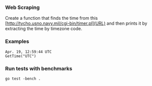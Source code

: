 ### Web Scraping

Create a function that finds the time from this [http://tycho.usno.navy.mil/cgi-bin/timer.pl](URL) and then prints it by extracting the time by timezone code.

### Examples

```
Apr. 19, 12:59:44 UTC
GetTime("UTC")
```

### Run tests with benchmarks

```
go test -bench .
```
